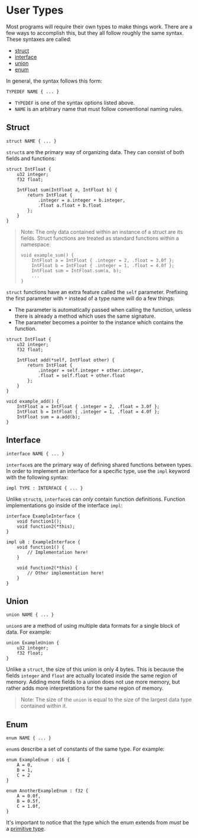 # User Types

Most programs will require their own types to make things work. There are a few ways to accomplish this, but they all follow roughly the same syntax. These syntaxes are called:

- [struct](##Struct)
- [interface](##Interface)
- [union](##Union)
- [enum](##Enum)

In general, the syntax follows this form:

```
TYPEDEF NAME { ... }
```
- `TYPEDEF` is one of the syntax options listed above.
- `NAME` is an arbitrary name that must follow conventional naming rules.

## Struct

```
struct NAME { ... }
```

`struct`s are the primary way of organizing data. They can consist of both fields and functions:

```
struct IntFloat {
    u32 integer;
    f32 float;

    IntFloat sum(IntFloat a, IntFloat b) {
        return IntFloat {
            .integer = a.integer + b.integer,
            .float a.float + b.float
        };
    }
}
```

> Note: The only data contained within an instance of a struct are its fields. Struct functions are treated as standard functions within a namespace:
> ```
> void example_sum() {
>     IntFloat a = IntFloat { .integer = 2, .float = 3.0f };
>     IntFloat b = IntFloat { .integer = 1, .float = 4.0f };
>     IntFloat sum = IntFloat.sum(a, b);
>     ...
> }
> ```

`struct` functions have an extra feature called the `self` parameter. Prefixing the first parameter with `*` instead of a type name will do a few things:

- The parameter is automatically passed when calling the function, unless there is already a method which uses the same signature.
- The parameter becomes a pointer to the instance which contains the function.

```
struct IntFloat {
    u32 integer;
    f32 float;

    IntFloat add(*self, IntFloat other) {
        return IntFloat {
            .integer = self.integer + other.integer,
            .float = self.float + other.float
        };
    }
}

void example_add() {
    IntFloat a = IntFloat { .integer = 2, .float = 3.0f };
    IntFloat b = IntFloat { .integer = 1, .float = 4.0f };
    IntFloat sum = a.add(b);
}
```

## Interface

```
interface NAME { ... }
```

`interface`s are the primary way of defining shared functions between types. In order to implement an interface for a specific type, use the `impl` keyword with the following syntax:

```
impl TYPE : INTERFACE { ... }
```

Unlike `struct`s, `interface`s can *only* contain function definitions. Function implementations go inside of the interface `impl`:

```
interface ExampleInterface {
    void function1();
    void function2(*this);
}

impl u8 : ExampleInterface {
    void function1() {
        // Implementation here!
    }

    void function2(*this) {
        // Other implementation here!
    }
}
```

## Union

```
union NAME { ... }
```

`union`s are a method of using multiple data formats for a single block of data. For example:

```
union ExampleUnion {
    u32 integer;
    f32 float;
}
```

Unlike a `struct`, the size of this union is only 4 bytes. This is because the fields `integer` and `float` are actually located inside the same region of memory. Adding more fields to a union does not use more memory, but rather adds more interpretations for the same region of memory.

> Note: The size of the `union` is equal to the size of the largest data type contained within it.

## Enum

```
enum NAME { ... }
```

`enum`s describe a set of constants of the same type. For example:

```
enum ExampleEnum : u16 {
    A = 0,
    B = 1,
    C = 2
}
```

```
enum AnotherExampleEnum : f32 {
    A = 0.0f,
    B = 0.5f,
    C = 1.0f,
}
```

It's important to notice that the type which the enum extends from *must* be a [primitive type](types.md#types).
